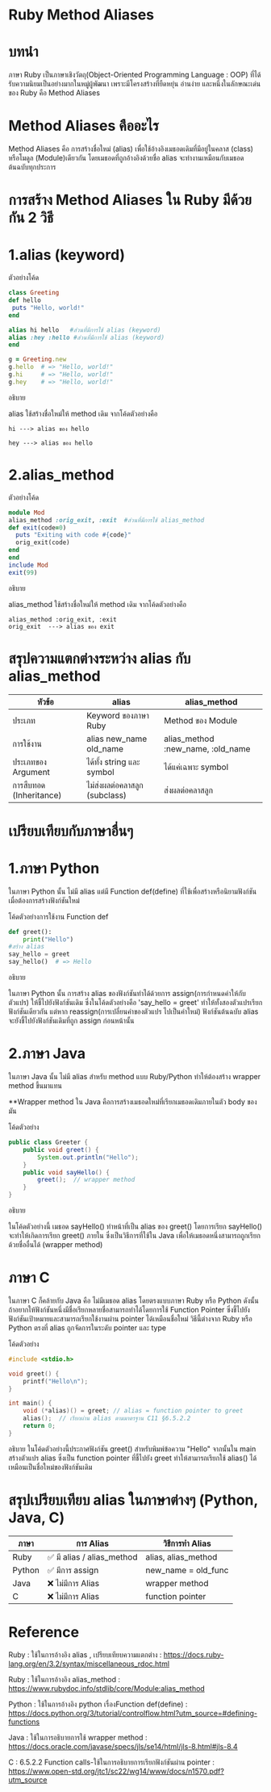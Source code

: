 # Ruby Method Aliases
# บทนำ
  ภาษา Ruby เป็นภาษาเชิงวัตถุ(Object-Oriented Programming Language : OOP) ที่ได้รับความนิยมเป็นอย่างมากในหมู่ผู้พัฒนา เพราะมีโครงสร้างที่ยืดหยุ่น อ่านง่าย และหนึ่งในลักษณะเด่นของ Ruby คือ Method Aliases 

# Method Aliases คืออะไร
Method Aliases คือ การสร้างชื่อใหม่ (alias) เพื่อใช้อ้างอิงเมธอดเดิมที่มีอยู่ในคลาส (class) หรือโมดูล (Module)เดียวกัน โดยเมธอดที่ถูกอ้างอิงด้วยชื่อ alias จะทำงานเหมือนกับเมธอดต้นฉบับทุกประการ
# การสร้าง Method Aliases ใน Ruby มีด้วยกัน 2 วิธี
# 1.alias (keyword)
   ตัวอย่างโค้ด
   ```ruby
class Greeting
  def hello
    puts "Hello, world!"
  end

  alias hi hello   #ส่วนที่มีการใช้ alias (keyword)
  alias :hey :hello #ส่วนที่มีการใช้ alias (keyword)
end

g = Greeting.new
g.hello  # => "Hello, world!"
g.hi     # => "Hello, world!"
g.hey    # => "Hello, world!" 
```
อธิบาย

alias ใช้สร้างชื่อใหม่ให้ method เดิม จากโค้ดตัวอย่างคือ
```
hi ---> alias ของ hello

hey ---> alias ของ hello
```


# 2.alias_method
  ตัวอย่างโค้ด
  ```ruby
  module Mod
  alias_method :orig_exit, :exit  #ส่วนที่มีการใช้ alias_method
  def exit(code=0)
    puts "Exiting with code #{code}"
    orig_exit(code)
  end
end
include Mod
exit(99)
```

อธิบาย

alias_method ใช้สร้างชื่อใหม่ให้ method เดิม จากโค้ดตัวอย่างคือ
```
alias_method :orig_exit, :exit
orig_exit  ---> alias ของ exit
```

# สรุปความแตกต่างระหว่าง alias กับ alias_method

| หัวข้อ | alias | alias_method |
| --------------- | --------------- | --------------- |
| ประเภท | Keyword ของภาษา Ruby | Method ของ Module |
| การใช้งาน | alias new_name old_name | alias_method :new_name, :old_name |
| ประเภทของ Argument | ได้ทั้ง string และ symbol | ได้แค่เฉพาะ symbol |
| การสืบทอด (Inheritance) | ไม่ส่งผลต่อคลาสลูก (subclass) | ส่งผลต่อคลาสลูก |

# เปรียบเทียบกับภาษาอื่นๆ
# 1.ภาษา Python
ในภาษา Python นั้น ไม่มี alias แต่มี Function def(define) ที่ใช้เพื่อสร้างหรือนิยามฟังก์ชัน เมื่อต้องการสร้างฟังก์ชันใหม่ 

โค้ดตัวอย่างการใช้งาน Function def
```python
def greet():
    print("Hello")
#สร้าง alias
say_hello = greet
say_hello()  # => Hello
```
อธิบาย

ในภาษา Python นั้น การสร้าง alias ของฟังก์ชันทำได้ด้วยการ assign(การกำหนดค่าให้กับตัวแปร) ให้ชี้ไปยังฟังก์ชันเดิม ซึ่งในโค้ดตัวอย่างคือ 'say_hello = greet' ทำให้ทั้งสองตัวแปรเรียกฟังก์ชันเดียวกัน แต่หาก reassign(การเปลี่ยนค่าของตัวแปร ไปเป็นค่าใหม่) ฟังก์ชันต้นฉบับ alias จะยังชี้ไปยังฟังก์ชันเดิมที่ถูก assign ก่อนหน้านั้น


# 2.ภาษา Java
ในภาษา Java นั้น ไม่มี alias สำหรับ method แบบ Ruby/Python ทำให้ต้องสร้าง wrapper method ขึ้นมาแทน

**Wrapper method ใน Java คือการสร้างเมธอดใหม่ที่เรียกเมธอดเดิมภายในตัว body ของมัน

โค้ดตัวอย่าง
```java
public class Greeter {
    public void greet() {
        System.out.println("Hello");
    }
    public void sayHello() {
        greet();  // wrapper method
    }
}
```

อธิบาย

ในโค้ดตัวอย่างนี้ เมธอด sayHello() ทำหน้าที่เป็น alias ของ greet() โดยการเรียก sayHello() จะทำให้เกิดการเรียก greet() ภายใน ซึ่งเป็นวิธีการที่ใช้ใน Java เพื่อให้เมธอดหนึ่งสามารถถูกเรียกด้วยชื่ออื่นได้ (wrapper method)

# ภาษา C
ในภาษา C ก็คล้ายกับ Java คือ ไม่มีเมธอด alias โดยตรงแบบภาษา Ruby หรือ Python ดังนั้นถ้าอยากให้ฟังก์ชันหนึ่งมีชื่อเรียกหลายชื่อสามารถทำได้โดยการใช้ Function Pointer ซึ่งชี้ไปยังฟังก์ชันเป้าหมายและสามารถเรียกใช้งานผ่าน pointer ได้เหมือนชื่อใหม่ 
วิธีนี้ต่างจาก Ruby หรือ Python ตรงที่ alias ถูกจัดการในระดับ pointer และ type

โค้ดตัวอย่าง
```c
#include <stdio.h>

void greet() {
    printf("Hello\n");
}

int main() {
    void (*alias)() = greet; // alias = function pointer to greet
    alias();  // เรียกผ่าน alias ตามมาตรฐาน C11 §6.5.2.2
    return 0;
}
```

อธิบาย
ในโค้ดตัวอย่างนี้ประกาศฟังก์ชัน greet() สำหรับพิมพ์ข้อความ "Hello" จากนั้นใน main สร้างตัวแปร alias ซึ่งเป็น function pointer ที่ชี้ไปยัง greet ทำให้สามารถเรียกใช้ alias() ได้เหมือนเป็นชื่อใหม่ของฟังก์ชันเดิม



# สรุปเปรียบเทียบ alias ในภาษาต่างๆ (Python, Java, C)
| ภาษา | การ Alias | วิธีการทำ Alias |
| --------------- | --------------- | --------------- |
| Ruby | ✅ มี alias / alias_method | alias, alias_method |
| Python | ✅ มีการ assign | new_name = old_func |
| Java | ❌ ไม่มีการ Alias | wrapper method |
| C | ❌ ไม่มีการ Alias | function pointer |



# Reference
Ruby : ใช้ในการอ้างอิง alias  , เปรียบเทียบความแตกต่าง : https://docs.ruby-lang.org/en/3.2/syntax/miscellaneous_rdoc.html  

Ruby : ใช้ในการอ้างอิง alias_method : https://www.rubydoc.info/stdlib/core/Module:alias_method  

Python : ใช้ในการอ้างอิง python เรื่องFunction def(define) : https://docs.python.org/3/tutorial/controlflow.html?utm_source=#defining-functions 

Java : ใช้ในการอธิบายการใช้ wrapper method : https://docs.oracle.com/javase/specs/jls/se14/html/jls-8.html#jls-8.4   

C : 6.5.2.2 Function calls-ใช้ในการอธิบายการเรียกฟังก์ชันผ่าน pointer : https://www.open-std.org/jtc1/sc22/wg14/www/docs/n1570.pdf?utm_source    

